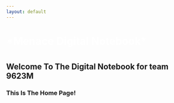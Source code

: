```yaml
---
layout: default
---
```

<h1> <span style="color:white">*Menace Digital Notebook*</span> <h1>

## Welcome To The Digital Notebook for team 9623M
### This Is The Home Page!
